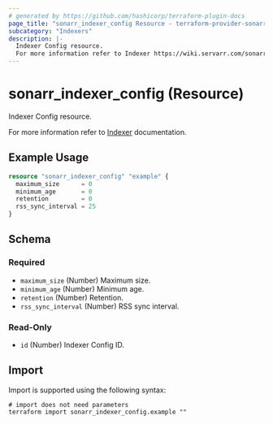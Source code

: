 ```yaml
---
# generated by https://github.com/hashicorp/terraform-plugin-docs
page_title: "sonarr_indexer_config Resource - terraform-provider-sonarr"
subcategory: "Indexers"
description: |-
  Indexer Config resource.
  For more information refer to Indexer https://wiki.servarr.com/sonarr/settings#options documentation.
---
```


# sonarr_indexer_config (Resource)

<!-- subcategory:Indexers -->Indexer Config resource.
For more information refer to [Indexer](https://wiki.servarr.com/sonarr/settings#options) documentation.

## Example Usage

```terraform
resource "sonarr_indexer_config" "example" {
  maximum_size      = 0
  minimum_age       = 0
  retention         = 0
  rss_sync_interval = 25
}
```

<!-- schema generated by tfplugindocs -->
## Schema

### Required

- `maximum_size` (Number) Maximum size.
- `minimum_age` (Number) Minimum age.
- `retention` (Number) Retention.
- `rss_sync_interval` (Number) RSS sync interval.

### Read-Only

- `id` (Number) Indexer Config ID.

## Import

Import is supported using the following syntax:

```shell
# import does not need parameters
terraform import sonarr_indexer_config.example ""
```
